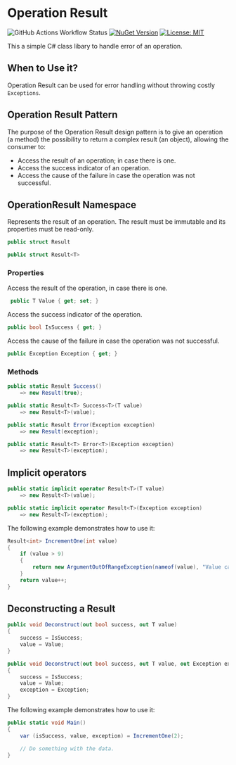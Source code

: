 # Operation Result

![GitHub Actions Workflow Status](https://img.shields.io/github/actions/workflow/status/victorDivino/operationResult/dotnet.yml?branch=main)
 [![NuGet Version](https://img.shields.io/nuget/v/Divino.OperationResult)](https://www.nuget.org/packages/Divino.OperationResult) [![License: MIT](https://img.shields.io/github/license/victorDivino/operationResult)](https://github.com/victorDivino/operationResult/blob/master/LICENSE)

This a simple C# class libary to handle error of an operation.

## When to Use it?

Operation Result can be used for error handling without throwing costly `Exceptions`.

## Operation Result Pattern

The purpose of the Operation Result design pattern is to give an operation (a method) the possibility to return a complex result (an object), allowing the consumer to:

- Access the result of an operation; in case there is one.
- Access the success indicator of an operation.
- Access the cause of the failure in case the operation was not successful.

## OperationResult Namespace

Represents the result of an operation. The result must be immutable and its properties must be read-only.

```csharp
public struct Result
```

```csharp
public struct Result<T>
```

### Properties

Access the result of the operation, in case there is one.

```csharp
 public T Value { get; set; }
```

Access the success indicator of the operation.

```csharp
public bool IsSuccess { get; }
```

Access the cause of the failure in case the operation was not successful.

```csharp
public Exception Exception { get; }
```

### Methods

```csharp
public static Result Success()
    => new Result(true);
```

```csharp
public static Result<T> Success<T>(T value)
    => new Result<T>(value);
```

```csharp
public static Result Error(Exception exception)
    => new Result(exception);
```

```csharp
public static Result<T> Error<T>(Exception exception)
    => new Result<T>(exception);
```

## Implicit operators

```csharp
public static implicit operator Result<T>(T value)
    => new Result<T>(value);

public static implicit operator Result<T>(Exception exception)
    => new Result<T>(exception);
```

The following example demonstrates how to use it:

```csharp
Result<int> IncrementOne(int value)
{
    if (value > 9)
    {
        return new ArgumentOutOfRangeException(nameof(value), "Value cannot be greater than nine.");
    }
    return value++;
}
```

## Deconstructing a Result

```csharp
public void Deconstruct(out bool success, out T value)
{
    success = IsSuccess;
    value = Value;
}

public void Deconstruct(out bool success, out T value, out Exception exception)
{
    success = IsSuccess;
    value = Value;
    exception = Exception;
}
```

The following example demonstrates how to use it:

```csharp
public static void Main()
{
    var (isSuccess, value, exception) = IncrementOne(2);

    // Do something with the data.
}
```
